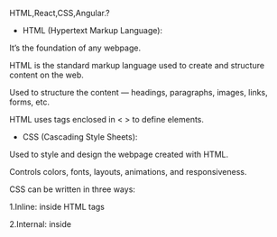HTML,React,CSS,Angular.?



* HTML (Hypertext Markup Language):



It’s the foundation of any webpage.



HTML is the standard markup language used to create and structure content on the web.



Used to structure the content — headings, paragraphs, images, links, forms, etc.



HTML uses tags enclosed in < > to define elements.



* CSS (Cascading Style Sheets):



Used to style and design the webpage created with HTML.



Controls colors, fonts, layouts, animations, and responsiveness.



CSS can be written in three ways:



1.Inline: inside HTML tags



2.Internal: inside <style> tag



3.External: linked from a .css file



* React:



A JavaScript library developed by Facebook.



Used for building interactive user interfaces (UI) — especially single-page applications (SPAs).



Works with components (reusable pieces of UI).



* Angular:



A JavaScript framework developed by Google.



Used to build large, complex web applications.



Follows MVC architecture and provides built-in tools for routing, forms, and API handling.



Uses TypeScript (a superset of JavaScript) for better code structure.



HTML is extended with Angular’s special syntax (called directives).

